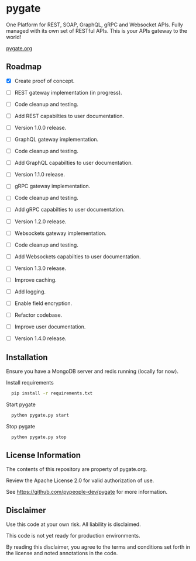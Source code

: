 # pygate

One Platform for REST, SOAP, GraphQL, gRPC and Websocket APIs. Fully managed with its own set of RESTful APIs. This is your APIs gateway to the world!

 [pygate.org](https://pygate.org)

## Roadmap

- [x] Create proof of concept.
- [ ] REST gateway implementation (in progress).
- [ ] Code cleanup and testing.
- [ ] Add REST capabilties to user documentation.
- [ ] Version 1.0.0 release.
- [ ] GraphQL gateway implementation.
- [ ] Code cleanup and testing.
- [ ] Add GraphQL capabilties to user documentation.
- [ ] Version 1.1.0 release.
- [ ] gRPC gateway implementation.
- [ ] Code cleanup and testing.
- [ ] Add gRPC capabilties to user documentation.
- [ ] Version 1.2.0 release.
- [ ] Websockets gateway implementation.
- [ ] Code cleanup and testing.
- [ ] Add Websockets capabilties to user documentation.
- [ ] Version 1.3.0 release.
- [ ] Improve caching.
- [ ] Add logging.
- [ ] Enable field encryption.
- [ ] Refactor codebase.
- [ ] Improve user documentation.
- [ ] Version 1.4.0 release.



## Installation

Ensure you have a MongoDB server and redis running (locally for now).

Install requirements

```bash
  pip install -r requirements.txt
```

Start pygate
    
```bash
  python pygate.py start
```

Stop pygate
    
```bash
  python pygate.py stop
```



## License Information

The contents of this repository are property of pygate.org.

Review the Apache License 2.0 for valid authorization of use.

See https://github.com/pypeople-dev/pygate for more information.



## Disclaimer

Use this code at your own risk. All liability is disclaimed.

This code is not yet ready for production environments.

By reading this disclaimer, you agree to the terms and conditions set forth in the license and noted annotations in the code.
